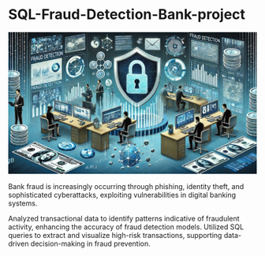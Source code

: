 # SQL-Fraud-Detection-Bank-project

![image alt](https://github.com/subbuworkspace/SQL-Fraud-Detection-Bank-project/blob/c1bacc9017bad6babee3cdca75ff28503bd89766/7728cba8-90b4-409a-a616-078423553554.jpg)

Bank fraud is increasingly occurring through phishing, identity theft, and sophisticated cyberattacks, exploiting vulnerabilities in digital banking systems.

Analyzed transactional data to identify patterns indicative of fraudulent activity, enhancing the accuracy of fraud detection models.
Utilized SQL queries to extract and visualize high-risk transactions, supporting data-driven decision-making in fraud prevention.





